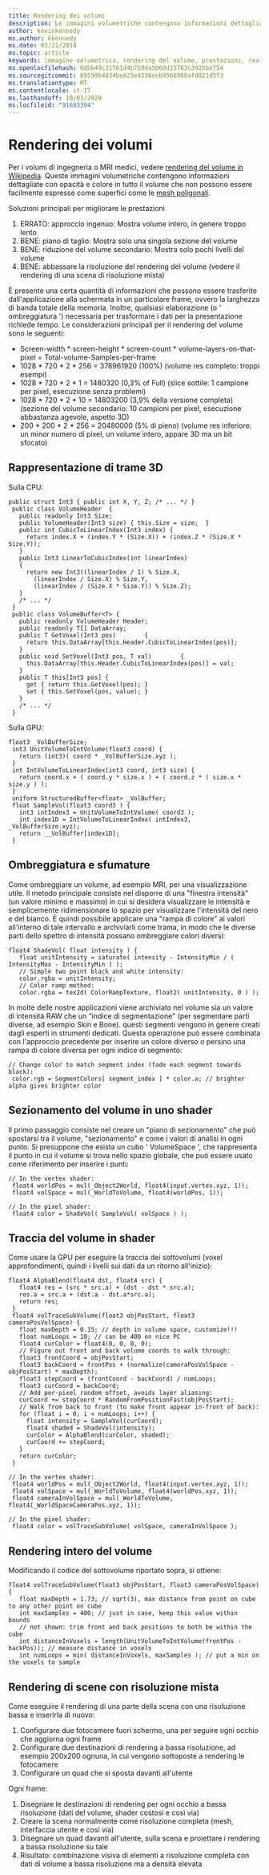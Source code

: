 ```yaml
---
title: Rendering dei volumi
description: Le immagini volumetriche contengono informazioni dettagliate con opacità e colore in tutto il volume che non possono essere facilmente espresse come superfici. Informazioni su come eseguire il rendering efficiente di immagini volumetriche in realtà mista di Windows.
author: kevinkennedy
ms.author: kkennedy
ms.date: 03/21/2018
ms.topic: article
keywords: immagine volumetrica, rendering del volume, prestazioni, realtà mista
ms.openlocfilehash: 6dbb49c31761d4b7b9da5060d15763c3925be754
ms.sourcegitcommit: 09599b4034be825e4536eeb9566968afd021d5f3
ms.translationtype: MT
ms.contentlocale: it-IT
ms.lasthandoff: 10/03/2020
ms.locfileid: "91683394"
---
```

# <a name="volume-rendering"></a>Rendering dei volumi

Per i volumi di ingegneria o MRI medici, vedere [rendering del volume in Wikipedia](https://en.wikipedia.org/wiki/Volume_rendering). Queste immagini volumetriche contengono informazioni dettagliate con opacità e colore in tutto il volume che non possono essere facilmente espresse come superfici come le [mesh poligonali](https://en.wikipedia.org/wiki/Polygon_mesh).

Soluzioni principali per migliorare le prestazioni
1. ERRATO: approccio ingenuo: Mostra volume intero, in genere troppo lento
2. BENE: piano di taglio: Mostra solo una singola sezione del volume
3. BENE: riduzione del volume secondario: Mostra solo pochi livelli del volume
4. BENE: abbassare la risoluzione del rendering del volume (vedere il rendering di una scena di risoluzione mista)

È presente una certa quantità di informazioni che possono essere trasferite dall'applicazione alla schermata in un particolare frame, ovvero la larghezza di banda totale della memoria. Inoltre, qualsiasi elaborazione (o ' ombreggiatura ') necessaria per trasformare i dati per la presentazione richiede tempo. Le considerazioni principali per il rendering del volume sono le seguenti:
* Screen-width * screen-height * screen-count * volume-layers-on-that-pixel = Total-volume-Samples-per-frame
* 1028 * 720 * 2 * 256 = 378961920 (100%) (volume res completo: troppi esempi)
* 1028 * 720 * 2 * 1 = 1480320 (0,3% of Full) (slice sottile: 1 campione per pixel, esecuzione senza problemi)
* 1028 * 720 * 2 * 10 = 14803200 (3,9% della versione completa) (sezione del volume secondario: 10 campioni per pixel, esecuzione abbastanza agevole, aspetto 3D)
* 200 * 200 * 2 * 256 = 20480000 (5% di pieno) (volume res inferiore: un minor numero di pixel, un volume intero, appare 3D ma un bit sfocato)

## <a name="representing-3d-textures"></a>Rappresentazione di trame 3D

Sulla CPU:

```
public struct Int3 { public int X, Y, Z; /* ... */ }
 public class VolumeHeader  {
   public readonly Int3 Size;
   public VolumeHeader(Int3 size) { this.Size = size;  }
   public int CubicToLinearIndex(Int3 index) {
     return index.X + (index.Y * (Size.X)) + (index.Z * (Size.X * Size.Y));
   }
   public Int3 LinearToCubicIndex(int linearIndex)
   {
     return new Int3((linearIndex / 1) % Size.X,
       (linearIndex / Size.X) % Size.Y,
       (linearIndex / (Size.X * Size.Y)) % Size.Z);
   }
   /* ... */
 }
 public class VolumeBuffer<T> {
   public readonly VolumeHeader Header;
   public readonly T[] DataArray;
   public T GetVoxel(Int3 pos)        {
     return this.DataArray[this.Header.CubicToLinearIndex(pos)];
   }
   public void SetVoxel(Int3 pos, T val)        {
     this.DataArray[this.Header.CubicToLinearIndex(pos)] = val;
   }
   public T this[Int3 pos] {
     get { return this.GetVoxel(pos); }
     set { this.SetVoxel(pos, value); }
   }
   /* ... */
 }
```

Sulla GPU:

```
float3 _VolBufferSize;
 int3 UnitVolumeToIntVolume(float3 coord) {
   return (int3)( coord * _VolBufferSize.xyz );
 }
 int IntVolumeToLinearIndex(int3 coord, int3 size) {
   return coord.x + ( coord.y * size.x ) + ( coord.z * ( size.x * size.y ) );
 }
 uniform StructuredBuffer<float> _VolBuffer;
 float SampleVol(float3 coord3 ) {
   int3 intIndex3 = UnitVolumeToIntVolume( coord3 );
   int index1D = IntVolumeToLinearIndex( intIndex3, _VolBufferSize.xyz);
   return __VolBuffer[index1D];
 }
```

## <a name="shading-and-gradients"></a>Ombreggiatura e sfumature

Come ombreggiare un volume, ad esempio MRI, per una visualizzazione utile. Il metodo principale consiste nel disporre di una "finestra intensità" (un valore minimo e massimo) in cui si desidera visualizzare le intensità e semplicemente ridimensionare lo spazio per visualizzare l'intensità del nero e del bianco. È quindi possibile applicare una "rampa di colore" ai valori all'interno di tale intervallo e archiviarli come trama, in modo che le diverse parti dello spettro di intensità possano ombreggiare colori diversi:

```
float4 ShadeVol( float intensity ) {
   float unitIntensity = saturate( intensity - IntensityMin / ( IntensityMax - IntensityMin ) );
   // Simple two point black and white intensity:
   color.rgba = unitIntensity;
   // Color ramp method:
   color.rgba = tex2d( ColorRampTexture, float2( unitIntensity, 0 ) );
```

In molte delle nostre applicazioni viene archiviato nel volume sia un valore di intensità RAW che un "indice di segmentazione" (per segmentare parti diverse, ad esempio Skin e Bone). questi segmenti vengono in genere creati dagli esperti in strumenti dedicati. Questa operazione può essere combinata con l'approccio precedente per inserire un colore diverso o persino una rampa di colore diversa per ogni indice di segmento:

```
// Change color to match segment index (fade each segment towards black):
 color.rgb = SegmentColors[ segment_index ] * color.a; // brighter alpha gives brighter color
```

## <a name="volume-slicing-in-a-shader"></a>Sezionamento del volume in uno shader

Il primo passaggio consiste nel creare un "piano di sezionamento" che può spostarsi tra il volume, "sezionamento" e come i valori di analisi in ogni punto. Si presuppone che esista un cubo ' VolumeSpace ', che rappresenta il punto in cui il volume si trova nello spazio globale, che può essere usato come riferimento per inserire i punti:

```
// In the vertex shader:
 float4 worldPos = mul(_Object2World, float4(input.vertex.xyz, 1));
 float4 volSpace = mul(_WorldToVolume, float4(worldPos, 1));
```

```
// In the pixel shader:
 float4 color = ShadeVol( SampleVol( volSpace ) );
```

## <a name="volume-tracing-in-shaders"></a>Traccia del volume in shader

Come usare la GPU per eseguire la traccia dei sottovolumi (voxel approfondimenti, quindi i livelli sui dati da un ritorno all'inizio):

```
float4 AlphaBlend(float4 dst, float4 src) {
   float4 res = (src * src.a) + (dst - dst * src.a);
   res.a = src.a + (dst.a - dst.a*src.a);
   return res;
 }
 float4 volTraceSubVolume(float3 objPosStart, float3 cameraPosVolSpace) {
   float maxDepth = 0.15; // depth in volume space, customize!!!
   float numLoops = 10; // can be 400 on nice PC
   float4 curColor = float4(0, 0, 0, 0);
   // Figure out front and back volume coords to walk through:
   float3 frontCoord = objPosStart;
   float3 backCoord = frontPos + (normalize(cameraPosVolSpace - objPosStart) * maxDepth);
   float3 stepCoord = (frontCoord - backCoord) / numLoops;
   float3 curCoord = backCoord;
   // Add per-pixel random offset, avoids layer aliasing:
   curCoord += stepCoord * RandomFromPositionFast(objPosStart);
   // Walk from back to front (to make front appear in-front of back):
   for (float i = 0; i < numLoops; i++) {
     float intensity = SampleVol(curCoord);
     float4 shaded = ShadeVol(intensity);
     curColor = AlphaBlend(curColor, shaded);
     curCoord += stepCoord;
   }
   return curColor;
 }
```

```
// In the vertex shader:
 float4 worldPos = mul(_Object2World, float4(input.vertex.xyz, 1));
 float4 volSpace = mul(_WorldToVolume, float4(worldPos.xyz, 1));
 float4 cameraInVolSpace = mul(_WorldToVolume, float4(_WorldSpaceCameraPos.xyz, 1));
```

```
// In the pixel shader:
 float4 color = volTraceSubVolume( volSpace, cameraInVolSpace );
```

## <a name="whole-volume-rendering"></a>Rendering intero del volume

Modificando il codice del sottovolume riportato sopra, si ottiene:

```
float4 volTraceSubVolume(float3 objPosStart, float3 cameraPosVolSpace) {
   float maxDepth = 1.73; // sqrt(3), max distance from point on cube to any other point on cube
   int maxSamples = 400; // just in case, keep this value within bounds
   // not shown: trim front and back positions to both be within the cube
   int distanceInVoxels = length(UnitVolumeToIntVolume(frontPos - backPos)); // measure distance in voxels
   int numLoops = min( distanceInVoxels, maxSamples ); // put a min on the voxels to sample
```

## <a name="mixed-resolution-scene-rendering"></a>Rendering di scene con risoluzione mista

Come eseguire il rendering di una parte della scena con una risoluzione bassa e inserirla di nuovo:
1. Configurare due fotocamere fuori schermo, una per seguire ogni occhio che aggiorna ogni frame
2. Configurare due destinazioni di rendering a bassa risoluzione, ad esempio 200x200 ognuna, in cui vengono sottoposte a rendering le fotocamere
3. Configurare un quad che si sposta davanti all'utente

Ogni frame:
1. Disegnare le destinazioni di rendering per ogni occhio a bassa risoluzione (dati del volume, shader costosi e così via)
2. Creare la scena normalmente come risoluzione completa (mesh, interfaccia utente e così via)
3. Disegnare un quad davanti all'utente, sulla scena e proiettare i rendering a bassa risoluzione su tale
4. Risultato: combinazione visiva di elementi a risoluzione completa con dati di volume a bassa risoluzione ma a densità elevata
